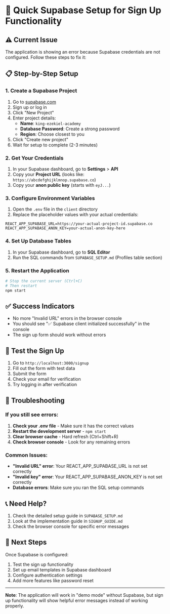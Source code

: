# 🚀 Quick Supabase Setup for Sign Up Functionality

## ⚠️ Current Issue
The application is showing an error because Supabase credentials are not configured. Follow these steps to fix it:

## 📋 Step-by-Step Setup

### 1. Create a Supabase Project
1. Go to [supabase.com](https://supabase.com)
2. Sign up or log in
3. Click "New Project"
4. Enter project details:
   - **Name**: `king-ezekiel-academy`
   - **Database Password**: Create a strong password
   - **Region**: Choose closest to you
5. Click "Create new project"
6. Wait for setup to complete (2-3 minutes)

### 2. Get Your Credentials
1. In your Supabase dashboard, go to **Settings** > **API**
2. Copy your **Project URL** (looks like: `https://abcdefghijklmnop.supabase.co`)
3. Copy your **anon public key** (starts with `eyJ...`)

### 3. Configure Environment Variables
1. Open the `.env` file in the `client` directory
2. Replace the placeholder values with your actual credentials:

```env
REACT_APP_SUPABASE_URL=https://your-actual-project-id.supabase.co
REACT_APP_SUPABASE_ANON_KEY=your-actual-anon-key-here
```

### 4. Set Up Database Tables
1. In your Supabase dashboard, go to **SQL Editor**
2. Run the SQL commands from `SUPABASE_SETUP.md` (Profiles table section)

### 5. Restart the Application
```bash
# Stop the current server (Ctrl+C)
# Then restart
npm start
```

## ✅ Success Indicators
- No more "Invalid URL" errors in the browser console
- You should see "✅ Supabase client initialized successfully" in the console
- The sign up form should work without errors

## 🧪 Test the Sign Up
1. Go to `http://localhost:3000/signup`
2. Fill out the form with test data
3. Submit the form
4. Check your email for verification
5. Try logging in after verification

## 🔧 Troubleshooting

### If you still see errors:
1. **Check your .env file** - Make sure it has the correct values
2. **Restart the development server** - `npm start`
3. **Clear browser cache** - Hard refresh (Ctrl+Shift+R)
4. **Check browser console** - Look for any remaining errors

### Common Issues:
- **"Invalid URL" error**: Your REACT_APP_SUPABASE_URL is not set correctly
- **"Invalid key" error**: Your REACT_APP_SUPABASE_ANON_KEY is not set correctly
- **Database errors**: Make sure you ran the SQL setup commands

## 📞 Need Help?
1. Check the detailed setup guide in `SUPABASE_SETUP.md`
2. Look at the implementation guide in `SIGNUP_GUIDE.md`
3. Check the browser console for specific error messages

## 🎯 Next Steps
Once Supabase is configured:
1. Test the sign up functionality
2. Set up email templates in Supabase dashboard
3. Configure authentication settings
4. Add more features like password reset

---

**Note**: The application will work in "demo mode" without Supabase, but sign up functionality will show helpful error messages instead of working properly.
